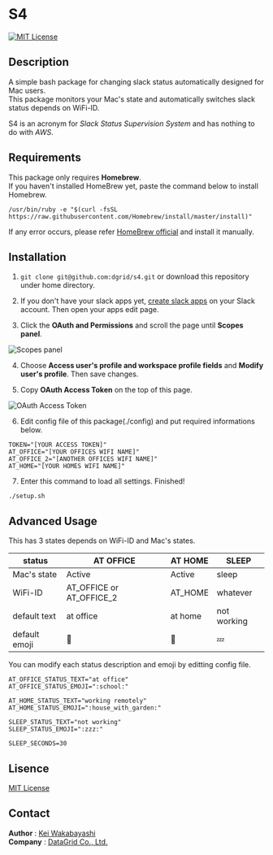 # S4
[![MIT License](http://img.shields.io/badge/license-MIT-blue.svg?style=flat)](License)

## Description
A simple bash package for changing slack status automatically designed for Mac users.  
This package monitors your Mac's state and automatically switches slack status depends on WiFi-ID.  

S4 is an acronym for *Slack Status Supervision System* and has nothing to do with *AWS*.


## Requirements
This package only requires **Homebrew**.  
If you haven't installed HomeBrew yet, paste the command below to install Homebrew.
```
/usr/bin/ruby -e "$(curl -fsSL https://raw.githubusercontent.com/Homebrew/install/master/install)"
```
If any error occurs, please refer [HomeBrew official](https://brew.sh/) and install it manually.

## Installation
1. `git clone git@github.com:dgrid/s4.git` or download this repository under home directory.

2. If you don't have your slack apps yet, [create slack apps](https://api.slack.com/slack-apps#creating_apps) on your Slack account. Then
open your apps edit page.   

3. Click the **OAuth and Permissions** and scroll the page until **Scopes panel**.  

![Scopes panel](../images/scopes.png?raw=true)

4. Choose **Access user's profile and workspace profile fields** and **Modify user's profile**. Then save changes.

5. Copy **OAuth Access Token** on the top of this page.

![OAuth Access Token](../images/access_token.png?raw=true)

6. Edit config file of this package(./config) and put required informations below.
```
TOKEN="[YOUR ACCESS TOKEN]"
AT_OFFICE="[YOUR OFFICES WIFI NAME]"
AT_OFFICE_2="[ANOTHER OFFICES WIFI NAME]"
AT_HOME="[YOUR HOMES WIFI NAME]"
```

7. Enter this command to load all settings. Finished!
```
./setup.sh
```

## Advanced Usage
This has 3 states depends on WiFi-ID and Mac's states.  

| status        | AT OFFICE                | AT HOME             | SLEEP       |
| ------------- | ------------------------ | ------------------- | ----------- |
| Mac's state   | Active                   | Active              | sleep       |
| WiFi-ID       | AT_OFFICE or AT_OFFICE_2 | AT_HOME             | whatever    |
| default text  | at office                | at home             | not working |
| default emoji | :school:                 | :house_with_garden: | :zzz:       |

You can modify each status description and emoji by editting config file.  
```
AT_OFFICE_STATUS_TEXT="at office"
AT_OFFICE_STATUS_EMOJI=":school:"

AT_HOME_STATUS_TEXT="working remotely"
AT_HOME_STATUS_EMOJI=":house_with_garden:"

SLEEP_STATUS_TEXT="not working"
SLEEP_STATUS_EMOJI=":zzz:"

SLEEP_SECONDS=30
```

## Lisence
[MIT License](License)

## Contact
**Author** : [Kei Wakabayashi](https://github.com/datagrid-wakabayashi)  
**Company** : [DataGrid Co., Ltd.](https://github.com/dgrid)
